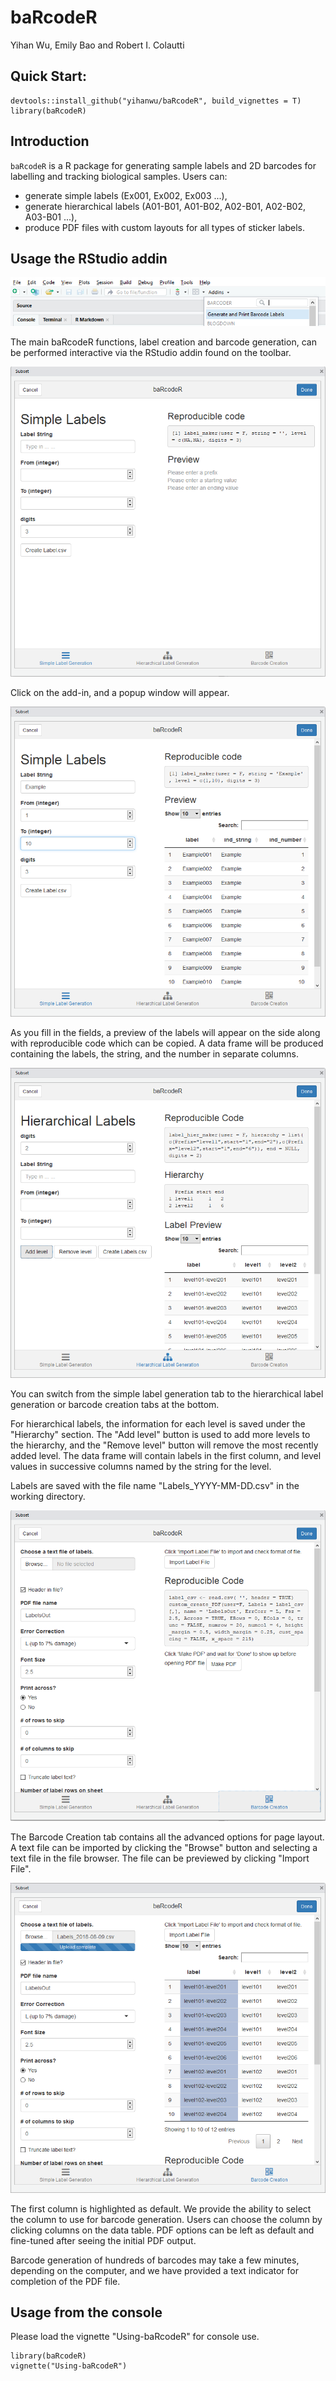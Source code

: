 # baRcodeR

Yihan Wu, Emily Bao and Robert I. Colautti

## Quick Start:

```
devtools::install_github("yihanwu/baRcodeR", build_vignettes = T)
library(baRcodeR)
```

## Introduction

`baRcodeR` is a R package for generating sample labels and 2D barcodes for labelling and tracking biological samples. Users can: 

* generate simple labels (Ex001, Ex002, Ex003 ...),
* generate hierarchical labels (A01-B01, A01-B02, A02-B01, A02-B02, A03-B01 ...),
* produce PDF files with custom layouts for all types of sticker labels.

## Usage the RStudio addin 

![Screenshot of add-in toolbar](man/figures/add-in-screenshot.png)

The main baRcodeR functions, label creation and barcode generation, can be performed interactive via the RStudio addin found on the toolbar. 

![Screenshot of the simple labels tab](man/figures/tab-1-screenshot.png)

Click on the add-in, and a popup window will appear.

![Active simple labels tab](man/figures/tab-1-screenshot-2.png)

As you fill in the fields, a preview of the labels will appear on the side along with reproducible code which can be copied. A data frame will be produced containing the labels, the string, and the number in separate columns.  

![Screenshot of the hierarchical labels tab](man/figures/tab-2-screenshot.png)

You can switch from the simple label generation tab to the hierarchical label generation or barcode creation tabs at the bottom.

For hierarchical labels, the information for each level is saved under the "Hierarchy" section. The "Add level" button is used to add more levels to the hierarchy, and the "Remove level" button will remove the most recently added level. The data frame will contain labels in the first column, and level values in successive columns named by the string for the level. 

Labels are saved with the file name "Labels_YYYY-MM-DD.csv" in the working directory.


![Screenshot of PDF creation tab](man/figures/tab-3-screenshot.png)

The Barcode Creation tab contains all the advanced options for page layout. A text file can be imported by clicking the "Browse" button and selecting a text file in the file browser. The file can be previewed by clicking "Import File". 

![Screenshot of Column Selection](man/figures/tab-3-screenshot-2.png)

The first column is highlighted as default. We provide the ability to select the column to use for barcode generation. Users can choose the column by clicking columns on the data table. PDF options can be left as default and fine-tuned after seeing the initial PDF output. 

Barcode generation of hundreds of barcodes may take a few minutes, depending on the computer, and we have provided a text indicator for completion of the PDF file.


## Usage from the console

Please load the vignette "Using-baRcodeR" for console use.

```
library(baRcodeR)
vignette("Using-baRcodeR")
```










